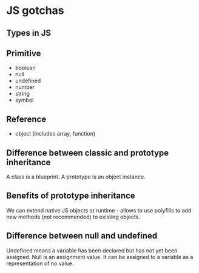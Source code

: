# JS gotchas

## Types in JS
## Primitive
- boolean
- null
- undefined
- number
- string
- symbol

## Reference
-	object (includes array, function)

## Difference between classic and prototype inheritance
A class is a blueprint. A prototype is an object instance.

## Benefits of prototype inheritance
We can extend native JS objects at runtime - allows to use polyfills to add new methods (not recommended) to existing objects.

## Difference between null and undefined
Undefined means a variable has been declared but has not yet been assigned. Null is an assignment value.
It can be assigned to a variable as a representation of no value.
